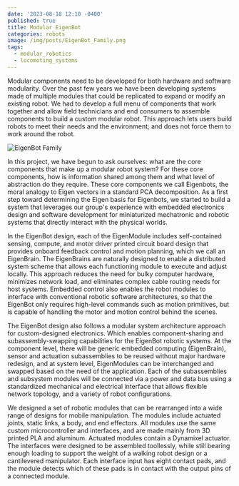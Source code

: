 ```yaml
---
date: '2023-08-18 12:10 -0400'
published: true
title: Modular EigenBot
categories: robots
image: /img/posts/EigenBot_Family.png
tags:
  - modular_robotics
  - locomoting_systems
---
```

Modular components need to be developed for both hardware and software modularity. Over the past few years we have been developing systems made of multiple modules that could be replicated to expand or modify an existing robot. We had to develop a full menu of components that work together and allow field technicians and end consumers to assemble components to build a custom modular robot. This approach lets users build robots to meet their needs and the environment; and does not force them to work around the robot.

![EigenBot Family]({{site.baseurl}}/img/posts/EigenBot_Family.png)

In this project, we have begun to ask ourselves: what are the core components that make up a modular robot system? For these core components, how is information shared among them and what level of abstraction do they require. These core components we call Eigenbots, the moral analogy to Eigen vectors in a standard PCA decomposition. As a first step toward determining the Eigen basis for Eigenbots, we started to build a system that leverages our group's experience with embedded electronics design and software development for miniaturized mechatronic and robotic systems that directly interact with the physical worlds.

In the EigenBot design, each of the EigenModule includes  self-contained sensing, compute, and motor driver printed circuit board design that provides onboard feedback control and motion planning, which we call an EigenBrain. The EigenBrains are naturally designed to enable a distributed system scheme that allows each functioning module to execute and adjust locally. This approach reduces the need for bulky computer hardware, minimizes network load, and eliminates complex cable routing needs for host systems. Embedded control also enables the robot modules to interface with conventional robotic software architectures, so that the EigenBot only requires high-level commands such as motion primitives, but is capable of handling the motor and motion control behind the scenes.


The EigenBot design also follows a modular system architecture approach for custom-designed electronics. Which enables component-sharing and subassembly-swapping capabilities for the EigenBot robotic systems. At the component level, there will be generic embedded computing (EigenBrain), sensor and actuation subassemblies to be reused without major hardware redesign, and at system level, EigenModules can be interchanged and swapped based on the need of the application. Each of the subassemblies and subsystem modules will be connected via a power and data bus using a standardized mechanical and electrical interface that allows flexible network topology, and a variety of robot configurations.


We designed a set of robotic modules that can be rearranged into a wide range of designs for mobile manipulation. The modules include actuated joints, static links, a body, and end effectors. All modules use the same custom microcontroller and interfaces, and are made mainly from 3D printed PLA and aluminum. Actuated modules contain a Dynamixel actuator. The interfaces were designed to be assembled toollessly, while still bearing enough loading to support the weight of a walking robot design or a cantilevered manipulator. Each interface input has eight contact pads, and the module detects which of these pads is in contact with the output pins of a connected module.
